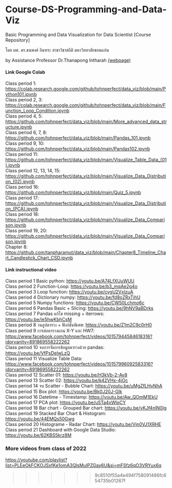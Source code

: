 # Course-DS-Programming-and-Data-Viz
Basic Programming and Data Visualization for Data Scientist [Course Repository]

โดย ผศ. ดร.ธนพงศ์ อินทระ สาขาวิชาสถิติ มหาวิทยาลัยขอนแก่น

by Assistance Professor Dr.Thanapong Intharah [(webpage)](https://vi-lab-th.github.io)

#### Link Google Colab ####

Class period 1: https://colab.research.google.com/github/tohnperfect/data_viz/blob/main/Python101.ipynb<br />
Class period 2, 3: https://colab.research.google.com/github/tohnperfect/data_viz/blob/main/Function_Loop_Condition.ipynb<br />
Class period 4, 5: https://github.com/tohnperfect/data_viz/blob/main/More_advanced_data_structure.ipynb<br />
Class period 6, 7, 8: https://github.com/tohnperfect/data_viz/blob/main/Pandas_101.ipynb<br />
Class period 9, 10: https://github.com/tohnperfect/data_viz/blob/main/Pandas102.ipynb<br />
Class period 11: https://github.com/tohnperfect/data_viz/blob/main/Visualize_Table_Data_(01).ipynb<br />
Class period 12, 13, 14, 15: https://github.com/tohnperfect/data_viz/blob/main/Visualize_Data_Distribution_(02).ipynb<br />
Class period 16: https://github.com/tohnperfect/data_viz/blob/main/Quiz_5.ipynb<br />
Class period 17: https://github.com/tohnperfect/data_viz/blob/main/Visualize_Data_Distribution_(PCA).ipynb<br />
Class period 18: https://github.com/tohnperfect/data_viz/blob/main/Visualize_Data_Comparison.ipynb<br />
Class period 19, 20: https://github.com/tohnperfect/data_viz/blob/main/Visualize_Data_Comparison.ipynb<br />
Chapter 8: https://github.com/tanpharamut/data_viz/blob/main/Chapter8_Timeline_Chart_Candlestick_Chart_CSD.ipynb

#### Link instructional video ####

Class period 1 Basic python: https://youtu.be/A74LfXUuWUU<br />
Class period 2 Function-Loop: https://youtu.be/b3_mqAe2g4o<br />
Class period 3 Loop function: https://youtu.be/cvgU2VxlzuA<br />
Class period 4 Dictionary numpy: https://youtu.be/fd8oZRxTjhU<br />
Class period 5 Numpy functions: https://youtu.be/CW50Lchmo6c<br />
Class period 6 Pandas Basic + Slicing: https://youtu.be/9hNV9aBDrks<br />
Class period 7 Pandas แก้ไข missing + iterrows: https://youtu.be/ie5hwKbhCsM<br />
Class period 8 วนลูปตาราง + ฟังก์ชั่นพิเศษ: https://youtu.be/Z1m2C9c0rH0<br />
Class period 9 การต่อตารางแกน X-Y และ HW7: https://www.facebook.com/tohnperfect/videos/10157944584618316?idorvanity=891869558222262<br />
Class period 10 จบการจัดการข้อมูลตารางด้วย pandas: https://youtu.be/VfPsDelwLzQ<br />
Class period 11 Visualize Table Data: https://www.facebook.com/tohnperfect/videos/10157996092583316?idorvanity=891869558222262<br />
Class period 12 Scatter 01: https://youtu.be/H3kVb-2-Av8<br />
Class period 13 Scatter 02: https://youtu.be/k42VHx-4jOc<br />
Class period 14 จบ Scatter - Bubble Chart: https://youtu.be/uMgZfLHvNhA<br />
Class period 15 Box plot: https://youtu.be/Bk0J20J-Glk<br />
Class period 16 Datetime - Timestamp: https://youtu.be/Aw_QOmM1EkU<br />
Class period 17 PCA plot: https://youtu.be/uSTa4xWlpCY<br />
Class period 18 Bar chart - Grouped Bar chart: https://youtu.be/yKJf4nlN0Ig<br />
Class period 19 Stacked Bar Chart & Histogram: https://youtu.be/44EMQs50Gwg<br />
Class period 20 Histograme - Radar Chart: https://youtu.be/Vjn0VJ1XRHE<br />
Class period 21 Dashboard with Google Data Studio: https://youtu.be/62KBS5krz8M

### More videos from class of 2022
https://youtube.com/playlist?list=PLEeOkFCKOJSxfKe1omA3QlsMulPZGay6U&si=mFSfz6qO3VRYux6q
>>>>>>> 9c8510f55a4e494f758091486fc654735b01267f
